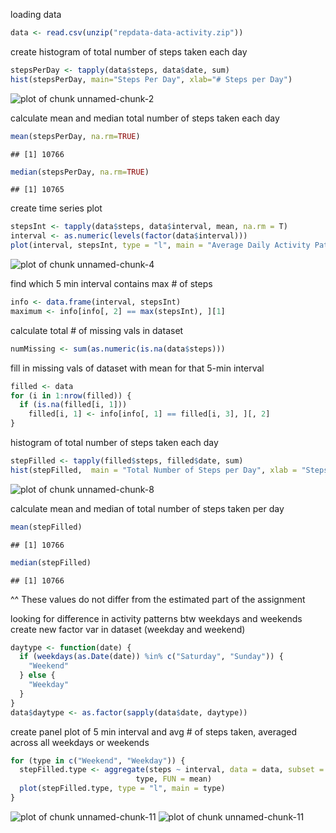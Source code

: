 loading data

```r
data <- read.csv(unzip("repdata-data-activity.zip"))
```

create histogram of total number of steps taken each day

```r
stepsPerDay <- tapply(data$steps, data$date, sum)
hist(stepsPerDay, main="Steps Per Day", xlab="# Steps per Day")
```

![plot of chunk unnamed-chunk-2](figure/unnamed-chunk-2.png) 

calculate mean and median total number of steps taken each day

```r
mean(stepsPerDay, na.rm=TRUE)
```

```
## [1] 10766
```

```r
median(stepsPerDay, na.rm=TRUE)
```

```
## [1] 10765
```

create time series plot

```r
stepsInt <- tapply(data$steps, data$interval, mean, na.rm = T)
interval <- as.numeric(levels(factor(data$interval)))
plot(interval, stepsInt, type = "l", main = "Average Daily Activity Patterns", ylab="Avg # of Steps")
```

![plot of chunk unnamed-chunk-4](figure/unnamed-chunk-4.png) 

find which 5 min interval contains max # of steps

```r
info <- data.frame(interval, stepsInt)
maximum <- info[info[, 2] == max(stepsInt), ][1]
```

calculate total # of missing vals in dataset

```r
numMissing <- sum(as.numeric(is.na(data$steps)))
```

fill in missing vals of dataset with mean for that 5-min interval

```r
filled <- data
for (i in 1:nrow(filled)) {
  if (is.na(filled[i, 1])) 
    filled[i, 1] <- info[info[, 1] == filled[i, 3], ][, 2]
}
```

histogram of total number of steps taken each day

```r
stepFilled <- tapply(filled$steps, filled$date, sum)
hist(stepFilled,  main = "Total Number of Steps per Day", xlab = "Steps per Day", ylab = "Frequency")
```

![plot of chunk unnamed-chunk-8](figure/unnamed-chunk-8.png) 

calculate mean and median of total number of steps taken per day

```r
mean(stepFilled)
```

```
## [1] 10766
```

```r
median(stepFilled)
```

```
## [1] 10766
```
^^ These values do not differ from the estimated part of the assignment

looking for difference in activity patterns btw weekdays and weekends
create new factor var in dataset (weekday and weekend)

```r
daytype <- function(date) {
  if (weekdays(as.Date(date)) %in% c("Saturday", "Sunday")) {
    "Weekend"
  } else {
    "Weekday"
  }
}
data$daytype <- as.factor(sapply(data$date, daytype))
```

create panel plot of 5 min interval and avg # of steps taken, averaged across all weekdays or weekends

```r
for (type in c("Weekend", "Weekday")) {
  stepFilled.type <- aggregate(steps ~ interval, data = data, subset = data$daytype == 
                            type, FUN = mean)
  plot(stepFilled.type, type = "l", main = type)
}
```

![plot of chunk unnamed-chunk-11](figure/unnamed-chunk-111.png) ![plot of chunk unnamed-chunk-11](figure/unnamed-chunk-112.png) 
